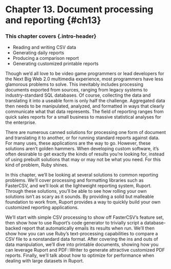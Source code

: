 

Chapter 13. Document processing and reporting {#ch13}
=============================================

### This chapter covers {.intro-header}

-   Reading and writing CSV data
-   Generating daily reports
-   Producing a comparison report
-   Generating customized printable reports

Though we’d all love to be video game programmers or lead developers for
the Next Big Web 2.0 multimedia experience, most programmers have less
glamorous problems to solve. This inevitably includes processing
documents exported from sources, ranging from legacy systems to
industry-standard SQL databases. Of course, collecting the data and
translating it into a useable form is only half the challenge.
Aggregated data then needs to be manipulated, analyzed, and formatted in
ways that clearly communicate what that data represents. The field of
reporting ranges from quick sales reports for a small business to
massive statistical analyses for the enterprise.

There are numerous canned solutions for processing one form of document
and translating it to another, or for running standard reports against
data. For many uses, these applications are the way to go. However,
these solutions aren’t golden hammers. When developing custom software,
it’s often desirable to get exactly the kinds of results you’re looking
for, instead of using prebuilt solutions that may or may not be what you
need. For this kind of problem, Ruby shines.

In this chapter, we’ll be looking at several solutions to common
reporting problems. We’ll cover processing and formatting libraries such
as FasterCSV, and we’ll look at the lightweight reporting system,
Ruport. Through these solutions, you’ll be able to see how rolling your
own solutions isn’t as scary as it sounds. By providing a solid but
malleable foundation to work from, Ruport provides a way to quickly
build your own customized reporting applications.

We’ll start with simple CSV processing to show off FasterCSV’s feature
set, then show how to use Ruport’s code generator to trivially script a
database-backed report that automatically emails its results when run.
We’ll then show how you can use Ruby’s text-processing capabilities to
compare a CSV file to a nonstandard data format. After covering the ins
and outs of data manipulation, we’ll dive into printable documents,
showing how you can leverage Ruport and PDF::Writer to generate
attractive customized PDF reports. Finally, we’ll talk about how to
optimize for performance when dealing with large datasets in Ruport.
